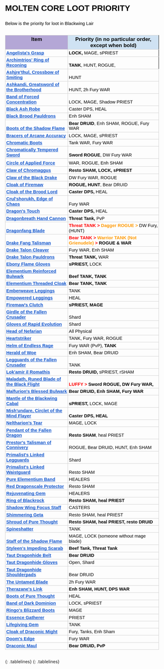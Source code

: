 <style>
.tablelines table, .tablelines td, .tablelines th {
        border: 1px solid black;
        }
        
        ol{margin:0;padding:0}table td,table th{padding:0}.c18{border-right-style:solid;padding:2pt 2pt 2pt 2pt;border-bottom-color:#cccccc;border-top-width:1pt;border-right-width:1pt;border-left-color:#cccccc;vertical-align:top;border-right-color:#000000;border-left-width:1pt;border-top-style:solid;background-color:#cfe2f3;border-left-style:solid;border-bottom-width:1pt;width:282.1pt;border-top-color:#cccccc;border-bottom-style:solid}.c12{border-right-style:solid;padding:2pt 2pt 2pt 2pt;border-bottom-color:#cccccc;border-top-width:1pt;border-right-width:1pt;border-left-color:#cccccc;vertical-align:top;border-right-color:#cccccc;border-left-width:1pt;border-top-style:solid;background-color:#b4a7d6;border-left-style:solid;border-bottom-width:1pt;width:185.9pt;border-top-color:#cccccc;border-bottom-style:solid}.c8{border-right-style:solid;padding:2pt 2pt 2pt 2pt;border-bottom-color:#cccccc;border-top-width:1pt;border-right-width:1pt;border-left-color:#cccccc;vertical-align:bottom;border-right-color:#cccccc;border-left-width:1pt;border-top-style:solid;border-left-style:solid;border-bottom-width:1pt;width:282.1pt;border-top-color:#cccccc;border-bottom-style:solid}.c9{border-right-style:solid;padding:2pt 2pt 2pt 2pt;border-bottom-color:#cccccc;border-top-width:1pt;border-right-width:1pt;border-left-color:#cccccc;vertical-align:bottom;border-right-color:#000000;border-left-width:1pt;border-top-style:solid;border-left-style:solid;border-bottom-width:1pt;width:282.1pt;border-top-color:#cccccc;border-bottom-style:solid}.c2{border-right-style:solid;padding:2pt 2pt 2pt 2pt;border-bottom-color:#cccccc;border-top-width:1pt;border-right-width:1pt;border-left-color:#cccccc;vertical-align:bottom;border-right-color:#cccccc;border-left-width:1pt;border-top-style:solid;border-left-style:solid;border-bottom-width:1pt;width:185.9pt;border-top-color:#cccccc;border-bottom-style:solid}.c0{color:#000000;font-weight:400;text-decoration:none;vertical-align:baseline;font-size:10pt;font-family:"Arial";font-style:normal}.c16{color:#000000;font-weight:400;text-decoration:none;vertical-align:baseline;font-size:11pt;font-family:"Arial";font-style:normal}.c19{color:#000000;text-decoration:none;vertical-align:baseline;font-size:11pt;font-family:"Arial";font-style:normal}.c6{text-decoration-skip-ink:none;-webkit-text-decoration-skip:none;color:#1155cc;text-decoration:underline}.c11{border-spacing:0;border-collapse:collapse;margin-right:auto}.c3{padding-top:0pt;padding-bottom:0pt;line-height:1.15;text-align:left}.c10{padding-top:0pt;padding-bottom:0pt;line-height:1.15;text-align:center}.c14{orphans:2;widows:2;height:11pt}.c1{color:inherit;text-decoration:inherit}.c4{font-size:13pt;font-weight:700}.c22{max-width:468pt;padding:72pt 72pt 72pt 72pt}.c20{height:18pt}.c13{height:27.8pt}.c7{height:15.8pt}.c25{height:19.5pt}.c24{height:21pt}.c5{font-weight:700}.c17{height:16.5pt}.c21{background-color:#ffffff}.c23{color:#ff9900}.c15{color:#ff0000}.title{padding-top:0pt;color:#000000;font-size:26pt;padding-bottom:3pt;font-family:"Arial";line-height:1.15;page-break-after:avoid;orphans:2;widows:2;text-align:left}.subtitle{padding-top:0pt;color:#666666;font-size:15pt;padding-bottom:16pt;font-family:"Arial";line-height:1.15;page-break-after:avoid;orphans:2;widows:2;text-align:left}li{color:#000000;font-size:11pt;font-family:"Arial"}p{margin:0;color:#000000;font-size:11pt;font-family:"Arial"}h1{padding-top:20pt;color:#000000;font-size:20pt;padding-bottom:6pt;font-family:"Arial";line-height:1.15;page-break-after:avoid;orphans:2;widows:2;text-align:left}h2{padding-top:18pt;color:#000000;font-size:16pt;padding-bottom:6pt;font-family:"Arial";line-height:1.15;page-break-after:avoid;orphans:2;widows:2;text-align:left}h3{padding-top:16pt;color:#434343;font-size:14pt;padding-bottom:4pt;font-family:"Arial";line-height:1.15;page-break-after:avoid;orphans:2;widows:2;text-align:left}h4{padding-top:14pt;color:#666666;font-size:12pt;padding-bottom:4pt;font-family:"Arial";line-height:1.15;page-break-after:avoid;orphans:2;widows:2;text-align:left}h5{padding-top:12pt;color:#666666;font-size:11pt;padding-bottom:4pt;font-family:"Arial";line-height:1.15;page-break-after:avoid;orphans:2;widows:2;text-align:left}h6{padding-top:12pt;color:#666666;font-size:11pt;padding-bottom:4pt;font-family:"Arial";line-height:1.15;page-break-after:avoid;font-style:italic;orphans:2;widows:2;text-align:left}
</style>

# MOLTEN CORE LOOT PRIORITY
Below is the priority for loot in Blackwing Lair

<p class="c3 c14"><span class="c16"></span></p><a id="t.b9ffa826bba2f87987eb2f53b7af635015e27fe1"></a><a id="t.0"></a><table class="c11"><tbody><tr class="c24"><td class="c12" colspan="1" rowspan="1"><p class="c10"><span class="c4">Item</span></p></td><td class="c18" colspan="1" rowspan="1"><p class="c10"><span class="c4">Priority (in no particular order, except when bold)</span></p></td></tr><tr class="c7"><td class="c2" colspan="1" rowspan="1"><p class="c3"><span class="c6 c5"><a class="c1" href="https://www.google.com/url?q=https://classic.wowhead.com/item%3D19388/angelistas-grasp&amp;sa=D&amp;ust=1583657432023000">Angelista&#39;s Grasp</a></span></p></td><td class="c9" colspan="1" rowspan="1"><p class="c3"><span class="c5">LOCK, </span><span>MAGE, sPRIEST</span></p></td></tr><tr class="c7"><td class="c2" colspan="1" rowspan="1"><p class="c3"><span class="c6 c5"><a class="c1" href="https://www.google.com/url?q=https://classic.wowhead.com/item%3D19376/archimtiros-ring-of-reckoning&amp;sa=D&amp;ust=1583657432025000">Archimtrios&#39; Ring of Reconing</a></span></p></td><td class="c9" colspan="1" rowspan="1"><p class="c3"><span class="c5">TANK</span><span>, HUNT, ROGUE,</span></p></td></tr><tr class="c7"><td class="c2" colspan="1" rowspan="1"><p class="c3"><span class="c6 c5"><a class="c1" href="https://www.google.com/url?q=https://classic.wowhead.com/item%3D19361/ashjrethul-crossbow-of-smiting&amp;sa=D&amp;ust=1583657432026000">Ashjre&#39;thul, Crossbow of Smiting</a></span></p></td><td class="c8" colspan="1" rowspan="1"><p class="c3"><span>HUNT</span></p></td></tr><tr class="c13"><td class="c2" colspan="1" rowspan="1"><p class="c3"><span class="c6 c5"><a class="c1" href="https://www.google.com/url?q=https://classic.wowhead.com/item%3D19364/ashkandi-greatsword-of-the-brotherhood&amp;sa=D&amp;ust=1583657432026000">Ashkandi, Greatsword of the Brotherhood</a></span></p></td><td class="c8" colspan="1" rowspan="1"><p class="c3"><span>HUNT, 2h Fury WAR</span></p></td></tr><tr class="c7"><td class="c2" colspan="1" rowspan="1"><p class="c3"><span class="c6 c5"><a class="c1" href="https://www.google.com/url?q=https://classic.wowhead.com/item%3D19403/band-of-forced-concentration&amp;sa=D&amp;ust=1583657432027000">Band of Forced Concentration</a></span></p></td><td class="c8" colspan="1" rowspan="1"><p class="c3"><span>LOCK, MAGE, Shadow PRIEST</span></p></td></tr><tr class="c7"><td class="c2" colspan="1" rowspan="1"><p class="c3"><span class="c6 c5"><a class="c1" href="https://www.google.com/url?q=https://classic.wowhead.com/item%3D19399/black-ash-robe&amp;sa=D&amp;ust=1583657432028000">Black Ash Robe</a></span></p></td><td class="c8" colspan="1" rowspan="1"><p class="c3"><span>Caster DPS, HEAL</span></p></td></tr><tr class="c7"><td class="c2" colspan="1" rowspan="1"><p class="c3"><span class="c6 c5"><a class="c1" href="https://www.google.com/url?q=https://classic.wowhead.com/item%3D19373/black-brood-pauldrons&amp;sa=D&amp;ust=1583657432029000">Black Brood Pauldrons</a></span></p></td><td class="c8" colspan="1" rowspan="1"><p class="c3"><span>Enh SHAM</span></p></td></tr><tr class="c7"><td class="c2" colspan="1" rowspan="1"><p class="c3"><span class="c6 c5"><a class="c1" href="https://www.google.com/url?q=https://classic.wowhead.com/item%3D19381/boots-of-the-shadow-flame&amp;sa=D&amp;ust=1583657432030000">Boots of the Shadow Flame</a></span></p></td><td class="c8" colspan="1" rowspan="1"><p class="c3"><span class="c5">Bear DRUID</span><span>, Enh SHAM, ROGUE, Fury WAR</span></p></td></tr><tr class="c7"><td class="c2" colspan="1" rowspan="1"><p class="c3"><span class="c6 c5"><a class="c1" href="https://www.google.com/url?q=https://classic.wowhead.com/item%3D19374/bracers-of-arcane-accuracy&amp;sa=D&amp;ust=1583657432031000">Bracers of Arcane Accuracy</a></span></p></td><td class="c8" colspan="1" rowspan="1"><p class="c3"><span>LOCK, MAGE, sPRIEST</span></p></td></tr><tr class="c7"><td class="c2" colspan="1" rowspan="1"><p class="c3"><span class="c6 c5"><a class="c1" href="https://www.google.com/url?q=https://classic.wowhead.com/item%3D19387/chromatic-boots&amp;sa=D&amp;ust=1583657432032000">Chromatic Boots</a></span></p></td><td class="c8" colspan="1" rowspan="1"><p class="c3"><span>Tank WAR, Fury WAR</span></p></td></tr><tr class="c7"><td class="c2" colspan="1" rowspan="1"><p class="c3"><span class="c6 c5"><a class="c1" href="https://www.google.com/url?q=https://classic.wowhead.com/item%3D19352/chromatically-tempered-sword&amp;sa=D&amp;ust=1583657432033000">Chromatically Tempered Sword</a></span></p></td><td class="c8" colspan="1" rowspan="1"><p class="c3"><span class="c5">Sword ROGUE</span><span>, DW Fury WAR</span></p></td></tr><tr class="c25"><td class="c2" colspan="1" rowspan="1"><p class="c3"><span class="c6 c5"><a class="c1" href="https://www.google.com/url?q=https://classic.wowhead.com/item%3D19432/circle-of-applied-force&amp;sa=D&amp;ust=1583657432033000">Circle of Applied Force</a></span></p></td><td class="c8" colspan="1" rowspan="1"><p class="c3"><span>WAR, ROGUE, Enh SHAM</span></p></td></tr><tr class="c20"><td class="c2" colspan="1" rowspan="1"><p class="c3"><span class="c6 c5"><a class="c1" href="https://www.google.com/url?q=https://classic.wowhead.com/item%3D19347/claw-of-chromaggus&amp;sa=D&amp;ust=1583657432034000">Claw of Chromaggus</a></span></p></td><td class="c8" colspan="1" rowspan="1"><p class="c3"><span class="c5">Resto SHAM, LOCK, sPRIEST</span></p></td></tr><tr class="c20"><td class="c2" colspan="1" rowspan="1"><p class="c3"><span class="c6 c5"><a class="c1" href="https://www.google.com/url?q=https://classic.wowhead.com/item%3D19365/claw-of-the-black-drake&amp;sa=D&amp;ust=1583657432035000">Claw of the Black Drake</a></span></p></td><td class="c8" colspan="1" rowspan="1"><p class="c3"><span>DW Fury WAR, ROGUE</span></p></td></tr><tr class="c7"><td class="c2" colspan="1" rowspan="1"><p class="c3"><span class="c6 c5"><a class="c1" href="https://www.google.com/url?q=https://classic.wowhead.com/item%3D19398/cloak-of-firemaw&amp;sa=D&amp;ust=1583657432036000">Cloak of Firemaw</a></span></p></td><td class="c8" colspan="1" rowspan="1"><p class="c3"><span class="c5">ROGUE, HUNT</span><span>, Bear DRUID</span></p></td></tr><tr class="c7"><td class="c2" colspan="1" rowspan="1"><p class="c3"><span class="c6 c5"><a class="c1" href="https://www.google.com/url?q=https://classic.wowhead.com/item%3D19378/cloak-of-the-brood-lord&amp;sa=D&amp;ust=1583657432037000">Cloak of the Brood Lord</a></span></p></td><td class="c8" colspan="1" rowspan="1"><p class="c3"><span class="c5">Caster DPS,</span><span>&nbsp;HEAL</span></p></td></tr><tr class="c7"><td class="c2" colspan="1" rowspan="1"><p class="c3"><span class="c6 c5"><a class="c1" href="https://www.google.com/url?q=https://classic.wowhead.com/item%3D19363/crulshorukh-edge-of-chaos&amp;sa=D&amp;ust=1583657432038000">Crul&#39;shorukh, Edge of Chaos</a></span></p></td><td class="c8" colspan="1" rowspan="1"><p class="c3"><span>Fury WAR</span></p></td></tr><tr class="c7"><td class="c2" colspan="1" rowspan="1"><p class="c3"><span class="c6 c5"><a class="c1" href="https://www.google.com/url?q=https://classic.wowhead.com/item%3D19367/dragons-touch&amp;sa=D&amp;ust=1583657432039000">Dragon&#39;s Touch</a></span></p></td><td class="c8" colspan="1" rowspan="1"><p class="c3"><span class="c5">Caster DPS,</span><span>&nbsp;HEAL</span></p></td></tr><tr class="c7"><td class="c2" colspan="1" rowspan="1"><p class="c3"><span class="c5 c6"><a class="c1" href="https://www.google.com/url?q=https://classic.wowhead.com/item%3D19368/dragonbreath-hand-cannon&amp;sa=D&amp;ust=1583657432040000">Dragonbreath Hand Cannon</a></span></p></td><td class="c8" colspan="1" rowspan="1"><p class="c3"><span class="c5">Threat Tank,</span><span>&nbsp;PvP</span></p></td></tr><tr class="c7"><td class="c2" colspan="1" rowspan="1"><p class="c3"><span class="c6 c5"><a class="c1" href="https://www.google.com/url?q=https://classic.wowhead.com/item%3D19346/dragonfang-blade&amp;sa=D&amp;ust=1583657432041000">Dragonfang Blade</a></span></p></td><td class="c8" colspan="1" rowspan="1"><p class="c3"><span class="c5 c15">Threat TANK</span><span class="c5">&nbsp;</span><span class="c5 c15">&gt;</span><span class="c5">&nbsp;</span><span class="c5 c23">Dagger ROGUE</span><span class="c5">&nbsp;</span><span class="c5 c23">&gt;</span><span class="c5">&nbsp;</span><span>DW Fury, (HUNT)</span></p></td></tr><tr class="c13"><td class="c2" colspan="1" rowspan="1"><p class="c3"><span class="c6 c5"><a class="c1" href="https://www.google.com/url?q=https://classic.wowhead.com/item%3D19406/drake-fang-talisman&amp;sa=D&amp;ust=1583657432042000">Drake Fang Talisman</a></span></p></td><td class="c8" colspan="1" rowspan="1"><p class="c3"><span class="c5 c15">Bear TANK &gt; </span><span class="c5 c23">Warrior TANK (Not Grienudele)</span><span class="c5 c15">&nbsp;&gt; </span><span class="c5">ROGUE &amp; WAR</span></p></td></tr><tr class="c7"><td class="c2" colspan="1" rowspan="1"><p class="c3"><span class="c6 c5"><a class="c1" href="https://www.google.com/url?q=https://classic.wowhead.com/item%3D19353/drake-talon-cleaver&amp;sa=D&amp;ust=1583657432043000">Drake Talon Cleaver</a></span></p></td><td class="c8" colspan="1" rowspan="1"><p class="c3"><span>Fury WAR, Enh SHAM</span></p></td></tr><tr class="c7"><td class="c2" colspan="1" rowspan="1"><p class="c3"><span class="c6 c5"><a class="c1" href="https://www.google.com/url?q=https://classic.wowhead.com/item%3D19394/drake-talon-pauldrons&amp;sa=D&amp;ust=1583657432044000">Drake Talon Pauldrons</a></span></p></td><td class="c8" colspan="1" rowspan="1"><p class="c3"><span class="c5">Threat TANK,</span><span>&nbsp;WAR</span></p></td></tr><tr class="c7"><td class="c2" colspan="1" rowspan="1"><p class="c3"><span class="c6 c5"><a class="c1" href="https://www.google.com/url?q=https://classic.wowhead.com/item%3D19407/ebony-flame-gloves&amp;sa=D&amp;ust=1583657432045000">Ebony Flame Gloves</a></span></p></td><td class="c8" colspan="1" rowspan="1"><p class="c3"><span class="c5">sPRIEST,</span><span class="c16">&nbsp;LOCK</span></p></td></tr><tr class="c7"><td class="c2" colspan="1" rowspan="1"><p class="c3"><span class="c6 c5"><a class="c1" href="https://www.google.com/url?q=https://classic.wowhead.com/item%3D19349/elementium-reinforced-bulwark&amp;sa=D&amp;ust=1583657432046000">Elementium Reinforced Bulwark</a></span></p></td><td class="c8" colspan="1" rowspan="1"><p class="c3"><span class="c5">Beef TANK, TANK</span></p></td></tr><tr class="c7"><td class="c2" colspan="1" rowspan="1"><p class="c3"><span class="c6 c5"><a class="c1" href="https://www.google.com/url?q=https://classic.wowhead.com/item%3D19386/elementium-threaded-cloak&amp;sa=D&amp;ust=1583657432047000">Elementium Threaded Cloak</a></span></p></td><td class="c8" colspan="1" rowspan="1"><p class="c3"><span class="c5">Bear TANK, TANK</span></p></td></tr><tr class="c7"><td class="c2" colspan="1" rowspan="1"><p class="c3"><span class="c6 c5"><a class="c1" href="https://www.google.com/url?q=https://classic.wowhead.com/item%3D19433/emberweave-leggings&amp;sa=D&amp;ust=1583657432048000">Emberweave Leggings</a></span></p></td><td class="c8" colspan="1" rowspan="1"><p class="c3"><span>TANK</span></p></td></tr><tr class="c7"><td class="c2" colspan="1" rowspan="1"><p class="c3"><span class="c6 c5"><a class="c1" href="https://www.google.com/url?q=https://classic.wowhead.com/item%3D19385/empowered-leggings&amp;sa=D&amp;ust=1583657432049000">Empowered Leggings</a></span></p></td><td class="c8" colspan="1" rowspan="1"><p class="c3"><span>HEAL</span></p></td></tr><tr class="c7"><td class="c2" colspan="1" rowspan="1"><p class="c3"><span class="c6 c5"><a class="c1" href="https://www.google.com/url?q=https://classic.wowhead.com/item%3D19400/firemaws-clutch&amp;sa=D&amp;ust=1583657432050000">Firemaw&#39;s Clutch</a></span></p></td><td class="c8" colspan="1" rowspan="1"><p class="c3"><span class="c5">sPRIEST, MAGE</span></p></td></tr><tr class="c7"><td class="c2" colspan="1" rowspan="1"><p class="c3"><span class="c6 c5"><a class="c1" href="https://www.google.com/url?q=https://classic.wowhead.com/item%3D19392/girdle-of-the-fallen-crusader&amp;sa=D&amp;ust=1583657432051000">Girdle of the Fallen Crusader</a></span></p></td><td class="c8" colspan="1" rowspan="1"><p class="c3"><span>Shard</span></p></td></tr><tr class="c7"><td class="c2" colspan="1" rowspan="1"><p class="c3"><span class="c6 c5"><a class="c1" href="https://www.google.com/url?q=https://classic.wowhead.com/item%3D19369/gloves-of-rapid-evolution&amp;sa=D&amp;ust=1583657432052000">Gloves of Rapid Evolution</a></span></p></td><td class="c8" colspan="1" rowspan="1"><p class="c3"><span>Shard</span></p></td></tr><tr class="c7"><td class="c2" colspan="1" rowspan="1"><p class="c3"><span class="c6 c5"><a class="c1" href="https://www.google.com/url?q=https://classic.wowhead.com/item%3D19002/head-of-nefarian&amp;sa=D&amp;ust=1583657432053000">Head of Nefarian</a></span></p></td><td class="c8" colspan="1" rowspan="1"><p class="c3"><span>All Physical</span></p></td></tr><tr class="c7"><td class="c2" colspan="1" rowspan="1"><p class="c3"><span class="c6 c5"><a class="c1" href="https://www.google.com/url?q=https://classic.wowhead.com/item%3D19350/heartstriker&amp;sa=D&amp;ust=1583657432054000">Heartstriker</a></span></p></td><td class="c8" colspan="1" rowspan="1"><p class="c3"><span>TANK, Fury WAR, ROGUE</span></p></td></tr><tr class="c7"><td class="c2" colspan="1" rowspan="1"><p class="c3"><span class="c6 c5"><a class="c1" href="https://www.google.com/url?q=https://classic.wowhead.com/item%3D19372/helm-of-endless-rage&amp;sa=D&amp;ust=1583657432054000">Helm of Endless Rage</a></span></p></td><td class="c8" colspan="1" rowspan="1"><p class="c3"><span>Fury WAR (PvP), </span><span class="c5">TANK</span></p></td></tr><tr class="c7"><td class="c2" colspan="1" rowspan="1"><p class="c3"><span class="c6 c5"><a class="c1" href="https://www.google.com/url?q=https://classic.wowhead.com/item%3D19357/herald-of-woe&amp;sa=D&amp;ust=1583657432055000">Herald of Woe</a></span></p></td><td class="c8" colspan="1" rowspan="1"><p class="c3"><span>Enh SHAM, Bear DRUID</span></p></td></tr><tr class="c7"><td class="c2" colspan="1" rowspan="1"><p class="c3"><span class="c6 c5"><a class="c1" href="https://www.google.com/url?q=https://classic.wowhead.com/item%3D19402/legguards-of-the-fallen-crusader&amp;sa=D&amp;ust=1583657432056000">Legguards of the Fallen Crusader</a></span></p></td><td class="c8" colspan="1" rowspan="1"><p class="c3"><span>TANK</span></p></td></tr><tr class="c7"><td class="c2" colspan="1" rowspan="1"><p class="c3"><span class="c6 c5"><a class="c1" href="https://www.google.com/url?q=https://classic.wowhead.com/item%3D19360/lokamir-il-romathis&amp;sa=D&amp;ust=1583657432057000">Lok&#39;amir il Romathis</a></span></p></td><td class="c8" colspan="1" rowspan="1"><p class="c3"><span class="c5">Resto DRUID,</span><span>&nbsp;sPRIEST, rSHAM</span></p></td></tr><tr class="c13"><td class="c2" colspan="1" rowspan="1"><p class="c3"><span class="c6 c5"><a class="c1" href="https://www.google.com/url?q=https://classic.wowhead.com/item%3D19351/maladath-runed-blade-of-the-black-flight&amp;sa=D&amp;ust=1583657432058000">Maladath, Runed Blade of the Black Flight</a></span></p></td><td class="c8" colspan="1" rowspan="1"><p class="c3"><span class="c5 c15">LUFFY &gt; </span><span class="c5 c19">Sword ROGUE, DW Fury WAR,</span></p></td></tr><tr class="c7"><td class="c2" colspan="1" rowspan="1"><p class="c3"><span class="c6 c5"><a class="c1" href="https://www.google.com/url?q=https://classic.wowhead.com/item%3D19405/malfurions-blessed-bulwark&amp;sa=D&amp;ust=1583657432059000">Malfurion&#39;s Blessed Bulwark</a></span></p></td><td class="c8" colspan="1" rowspan="1"><p class="c3"><span class="c5">Bear DRUID, Enh SHAM, Fury WAR</span></p></td></tr><tr class="c17"><td class="c2" colspan="1" rowspan="1"><p class="c3"><span class="c6 c5"><a class="c1" href="https://www.google.com/url?q=https://classic.wowhead.com/item%3D19370/mantle-of-the-blackwing-cabal&amp;sa=D&amp;ust=1583657432060000">Mantle of the Blackwing Cabal</a></span></p></td><td class="c8" colspan="1" rowspan="1"><p class="c3"><span class="c5">sPRIEST,</span><span class="c16">&nbsp;LOCK, MAGE</span></p></td></tr><tr class="c7"><td class="c2" colspan="1" rowspan="1"><p class="c3"><span class="c6 c5"><a class="c1" href="https://www.google.com/url?q=https://classic.wowhead.com/item%3D19375/mishundare-circlet-of-the-mind-flayer&amp;sa=D&amp;ust=1583657432061000">Mish&#39;undare, Circlet of the Mind Flayer</a></span></p></td><td class="c8" colspan="1" rowspan="1"><p class="c3"><span class="c5">Caster DPS, HEAL</span></p></td></tr><tr class="c7"><td class="c2" colspan="1" rowspan="1"><p class="c3"><span class="c6 c5"><a class="c1" href="https://www.google.com/url?q=https://classic.wowhead.com/item%3D19379/neltharions-tear&amp;sa=D&amp;ust=1583657432062000">Neltharion&#39;s Tear</a></span></p></td><td class="c8" colspan="1" rowspan="1"><p class="c3"><span>MAGE, LOCK</span></p></td></tr><tr class="c7"><td class="c2 c21" colspan="1" rowspan="1"><p class="c3"><span class="c6 c5"><a class="c1" href="https://www.google.com/url?q=https://classic.wowhead.com/item%3D19371/pendant-of-the-fallen-dragon&amp;sa=D&amp;ust=1583657432063000">Pendant of the Fallen Dragon</a></span></p></td><td class="c8" colspan="1" rowspan="1"><p class="c3"><span class="c5">Resto SHAM</span><span>, heal PRIEST</span></p></td></tr><tr class="c7"><td class="c2 c21" colspan="1" rowspan="1"><p class="c3"><span class="c6 c5"><a class="c1" href="https://www.google.com/url?q=https://classic.wowhead.com/item%3D19377/prestors-talisman-of-connivery&amp;sa=D&amp;ust=1583657432064000">Prestor&#39;s Talisman of Connivery</a></span></p></td><td class="c8" colspan="1" rowspan="1"><p class="c3"><span>ROGUE, Bear DRUID, HUNT, Enh SHAM</span></p></td></tr><tr class="c7"><td class="c2" colspan="1" rowspan="1"><p class="c3"><span class="c6 c5"><a class="c1" href="https://www.google.com/url?q=https://classic.wowhead.com/item%3D19401/primalists-linked-legguards&amp;sa=D&amp;ust=1583657432065000">Primalist&#39;s Linked Legguards</a></span></p></td><td class="c8" colspan="1" rowspan="1"><p class="c3"><span class="c16">Shard</span></p></td></tr><tr class="c7"><td class="c2" colspan="1" rowspan="1"><p class="c3"><span class="c6 c5"><a class="c1" href="https://www.google.com/url?q=https://classic.wowhead.com/item%3D19393/primalists-linked-waistguard&amp;sa=D&amp;ust=1583657432066000">Primalist&#39;s Linked Waistguard</a></span></p></td><td class="c8" colspan="1" rowspan="1"><p class="c3"><span>Resto SHAM</span></p></td></tr><tr class="c7"><td class="c2" colspan="1" rowspan="1"><p class="c3"><span class="c6 c5"><a class="c1" href="https://www.google.com/url?q=https://classic.wowhead.com/item%3D19382/pure-elementium-band&amp;sa=D&amp;ust=1583657432067000">Pure Elementium Band</a></span></p></td><td class="c8" colspan="1" rowspan="1"><p class="c3"><span>HEALERS</span></p></td></tr><tr class="c7"><td class="c2" colspan="1" rowspan="1"><p class="c3"><span class="c6 c5"><a class="c1" href="https://www.google.com/url?q=https://classic.wowhead.com/item%3D19348/red-dragonscale-protector&amp;sa=D&amp;ust=1583657432068000">Red Dragonscale Protector</a></span></p></td><td class="c8" colspan="1" rowspan="1"><p class="c3"><span>Resto SHAM</span></p></td></tr><tr class="c7"><td class="c2" colspan="1" rowspan="1"><p class="c3"><span class="c6 c5"><a class="c1" href="https://www.google.com/url?q=https://classic.wowhead.com/item%3D19395/rejuvenating-gem&amp;sa=D&amp;ust=1583657432069000">Rejuvenating Gem</a></span></p></td><td class="c8" colspan="1" rowspan="1"><p class="c3"><span>HEALERS</span></p></td></tr><tr class="c7"><td class="c2" colspan="1" rowspan="1"><p class="c3"><span class="c6 c5"><a class="c1" href="https://www.google.com/url?q=https://classic.wowhead.com/item%3D19397/ring-of-blackrock&amp;sa=D&amp;ust=1583657432069000">Ring of Blackrock</a></span></p></td><td class="c8" colspan="1" rowspan="1"><p class="c3"><span class="c5">Resto SHAM, heal PRIEST</span></p></td></tr><tr class="c7"><td class="c2" colspan="1" rowspan="1"><p class="c3"><span class="c6 c5"><a class="c1" href="https://www.google.com/url?q=https://classic.wowhead.com/item%3D19355/shadow-wing-focus-staff&amp;sa=D&amp;ust=1583657432070000">Shadow Wing Focus Staff</a></span></p></td><td class="c8" colspan="1" rowspan="1"><p class="c3"><span class="c16">CASTERS</span></p></td></tr><tr class="c7"><td class="c2" colspan="1" rowspan="1"><p class="c3"><span class="c6 c5"><a class="c1" href="https://www.google.com/url?q=https://classic.wowhead.com/item%3D19391/shimmering-geta&amp;sa=D&amp;ust=1583657432071000">Shimmering Geta</a></span></p></td><td class="c8" colspan="1" rowspan="1"><p class="c3"><span>Resto SHAM, heal PRIEST</span></p></td></tr><tr class="c7"><td class="c2" colspan="1" rowspan="1"><p class="c3"><span class="c6 c5"><a class="c1" href="https://www.google.com/url?q=https://classic.wowhead.com/item%3D19430/shroud-of-pure-thought&amp;sa=D&amp;ust=1583657432072000">Shroud of Pure Thought</a></span></p></td><td class="c8" colspan="1" rowspan="1"><p class="c3"><span class="c5">Resto SHAM, heal PRIEST, resto DRUID</span></p></td></tr><tr class="c7"><td class="c2" colspan="1" rowspan="1"><p class="c3"><span class="c6 c5"><a class="c1" href="https://www.google.com/url?q=https://classic.wowhead.com/item%3D19335/spineshatter&amp;sa=D&amp;ust=1583657432073000">Spineshatter</a></span></p></td><td class="c8" colspan="1" rowspan="1"><p class="c3"><span>TANK</span></p></td></tr><tr class="c7"><td class="c2" colspan="1" rowspan="1"><p class="c3"><span class="c6 c5"><a class="c1" href="https://www.google.com/url?q=https://classic.wowhead.com/item%3D19356/staff-of-the-shadow-flame&amp;sa=D&amp;ust=1583657432074000">Staff of the Shadow Flame</a></span></p></td><td class="c8" colspan="1" rowspan="1"><p class="c3"><span>MAGE, LOCK (someone without mage blade)</span></p></td></tr><tr class="c7"><td class="c2" colspan="1" rowspan="1"><p class="c3"><span class="c6 c5"><a class="c1" href="https://www.google.com/url?q=https://classic.wowhead.com/item%3D19431/styleens-impeding-scarab&amp;sa=D&amp;ust=1583657432075000">Styleen&#39;s Impeding Scarab</a></span></p></td><td class="c8" colspan="1" rowspan="1"><p class="c3"><span class="c5">Beef Tank, Threat Tank</span></p></td></tr><tr class="c7"><td class="c2" colspan="1" rowspan="1"><p class="c3"><span class="c6 c5"><a class="c1" href="https://www.google.com/url?q=https://classic.wowhead.com/item%3D19396/taut-dragonhide-belt&amp;sa=D&amp;ust=1583657432076000">Taut Dragonhide Belt</a></span></p></td><td class="c8" colspan="1" rowspan="1"><p class="c3"><span class="c5">Bear DRUID</span></p></td></tr><tr class="c7"><td class="c2" colspan="1" rowspan="1"><p class="c3"><span class="c6 c5"><a class="c1" href="https://www.google.com/url?q=https://classic.wowhead.com/item%3D19390/taut-dragonhide-gloves&amp;sa=D&amp;ust=1583657432076000">Taut Dragonhide Gloves</a></span></p></td><td class="c8" colspan="1" rowspan="1"><p class="c3"><span>Open, Shard</span></p></td></tr><tr class="c7"><td class="c2" colspan="1" rowspan="1"><p class="c3"><span class="c6 c5"><a class="c1" href="https://www.google.com/url?q=https://classic.wowhead.com/item%3D19389/taut-dragonhide-shoulderpads&amp;sa=D&amp;ust=1583657432077000">Taut Dragonhide Shoulderpads</a></span></p></td><td class="c8" colspan="1" rowspan="1"><p class="c3"><span>Bear DRUID</span></p></td></tr><tr class="c7"><td class="c2" colspan="1" rowspan="1"><p class="c3"><span class="c6 c5"><a class="c1" href="https://www.google.com/url?q=https://classic.wowhead.com/item%3D19334/the-untamed-blade&amp;sa=D&amp;ust=1583657432078000">The Untamed Blade</a></span></p></td><td class="c8" colspan="1" rowspan="1"><p class="c3"><span>2h Fury WAR</span></p></td></tr><tr class="c7"><td class="c2" colspan="1" rowspan="1"><p class="c3"><span class="c6 c5"><a class="c1" href="https://www.google.com/url?q=https://classic.wowhead.com/item%3D19380/therazanes-link&amp;sa=D&amp;ust=1583657432079000">Therazane&#39;s Link</a></span></p></td><td class="c8" colspan="1" rowspan="1"><p class="c3"><span class="c5">Enh SHAM, HUNT, DPS WAR</span></p></td></tr><tr class="c7"><td class="c2" colspan="1" rowspan="1"><p class="c3"><span class="c6 c5"><a class="c1" href="https://www.google.com/url?q=https://classic.wowhead.com/item%3D19437/boots-of-pure-thought&amp;sa=D&amp;ust=1583657432080000">Boots of Pure Thought</a></span></p></td><td class="c8" colspan="1" rowspan="1"><p class="c3"><span>HEAL</span></p></td></tr><tr class="c7"><td class="c2" colspan="1" rowspan="1"><p class="c3"><span class="c6 c5"><a class="c1" href="https://www.google.com/url?q=https://classic.wowhead.com/item%3D19434/band-of-dark-dominion&amp;sa=D&amp;ust=1583657432081000">Band of Dark Dominion</a></span></p></td><td class="c8" colspan="1" rowspan="1"><p class="c3"><span>LOCK, sPRIEST</span></p></td></tr><tr class="c7"><td class="c2" colspan="1" rowspan="1"><p class="c3"><span class="c6 c5"><a class="c1" href="https://www.google.com/url?q=https://classic.wowhead.com/item%3D19438/ringos-blizzard-boots&amp;sa=D&amp;ust=1583657432082000">Ringo&#39;s Blizzard Boots</a></span></p></td><td class="c8" colspan="1" rowspan="1"><p class="c3"><span>MAGE</span></p></td></tr><tr class="c7"><td class="c2" colspan="1" rowspan="1"><p class="c3"><span class="c6 c5"><a class="c1" href="https://www.google.com/url?q=https://classic.wowhead.com/item%3D19435/essence-gatherer&amp;sa=D&amp;ust=1583657432083000">Essence Gatherer</a></span></p></td><td class="c8" colspan="1" rowspan="1"><p class="c3"><span>PRIEST</span></p></td></tr><tr class="c7"><td class="c2" colspan="1" rowspan="1"><p class="c3"><span class="c6 c5"><a class="c1" href="https://www.google.com/url?q=https://classic.wowhead.com/item%3D19341/lifegiving-gem&amp;sa=D&amp;ust=1583657432084000">Lifegiving Gem</a></span></p></td><td class="c8" colspan="1" rowspan="1"><p class="c3"><span>TANK</span></p></td></tr><tr class="c7"><td class="c2" colspan="1" rowspan="1"><p class="c3"><span class="c6 c5"><a class="c1" href="https://www.google.com/url?q=https://classic.wowhead.com/item%3D19436/cloak-of-draconic-might&amp;sa=D&amp;ust=1583657432084000">Cloak of Draconic Might</a></span></p></td><td class="c8" colspan="1" rowspan="1"><p class="c3"><span>Fury, Tanks, Enh Sham</span></p></td></tr><tr class="c7"><td class="c2 c21" colspan="1" rowspan="1"><p class="c3"><span class="c6 c5"><a class="c1" href="https://www.google.com/url?q=https://classic.wowhead.com/item%3D19362/dooms-edge&amp;sa=D&amp;ust=1583657432085000">Doom&#39;s Edge</a></span></p></td><td class="c8" colspan="1" rowspan="1"><p class="c3"><span>Fury WAR</span></p></td></tr><tr class="c7"><td class="c2" colspan="1" rowspan="1"><p class="c3"><span class="c6 c5"><a class="c1" href="https://www.google.com/url?q=https://classic.wowhead.com/item%3D19358/draconic-maul&amp;sa=D&amp;ust=1583657432086000">Draconic Maul</a></span></p></td><td class="c8" colspan="1" rowspan="1"><p class="c3"><span class="c5">Bear DRUID, PvP</span></p></td></tr></tbody></table><p class="c3 c14"><span class="c16"></span></p>
{: .tablelines}
{: .tablelines}
